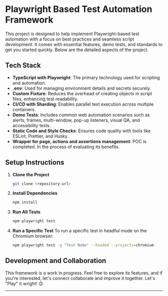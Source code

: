 # Playwright Based Test Automation Framework

This project is designed to help implement Playwright-based test automation with a focus on best practices and seamless script development. It comes with essential features, demo tests, and standards to get you started quickly. Below are the detailed aspects of the project.

## Tech Stack

- **TypeScript with Playwright**: The primary technology used for scripting and automation.
- **.env**: Used for managing environment details and secrets securely.
- **Custom Fixture**: Reduces the overhead of creating objects in script files, enhancing test readability.
- **CI/CD with Sharding**: Enables parallel test execution across multiple containers.
- **Demo Tests**: Includes common web automation scenarios such as alerts, frames, multi-window, pop-up listeners, visual QA, and accessibility tests.
- **Static Code and Style Checks**: Ensures code quality with tools like ESLint, Prettier, and Husky.
- **Wrapper for page, actions and assertions management**: POC is completed. In the process of evaluating its benefits.

## Setup Instructions

1. **Clone the Project**

   ```sh
   git clone <repository-url>
   ```

2. **Install Dependencies**

   ```sh
   npm install
   ```

3. **Run All Tests**

   ```sh
   npm playwright test
   ```

4. **Run a Specific Test**
   To run a specific test in headful mode on the Chromium browser:
   ```sh
   npm playwright test -g "Test Name" --headed --projects=chromium
   ```

## Development and Collaboration

This framework is a work in progress. Feel free to explore its features, and if you're interested, let's connect collaborate and improve it together. Let's "Play" it wright! 😊

---
